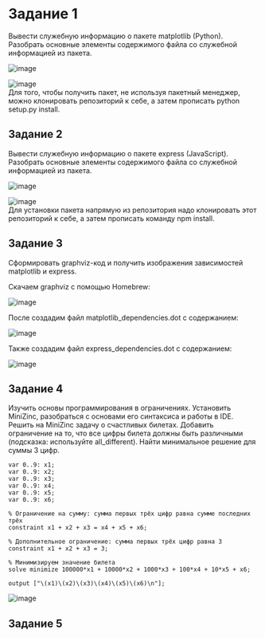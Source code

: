 # Задание 1
Вывести служебную информацию о пакете matplotlib (Python). Разобрать основные элементы содержимого файла со служебной информацией из пакета.

![image](https://github.com/user-attachments/assets/0da308e8-8fab-48b6-9a74-4764664d52d3)<br>

![image](https://github.com/user-attachments/assets/434bb2fc-5014-45c3-918d-438d8cf133cc)<br>
Для того, чтобы получить пакет, не используя пакетный менеджер, можно клонировать репозиторий к себе, а затем прописать python setup.py install.

## Задание 2
Вывести служебную информацию о пакете express (JavaScript). Разобрать основные элементы содержимого файла со служебной информацией из пакета.

![image](https://github.com/user-attachments/assets/bb666485-1c54-4c82-a6c0-f61b84c43164)<br>

![image](https://github.com/user-attachments/assets/645e54bf-4bed-4fef-8976-ff581e809e06)<br>
Для установки пакета напрямую из репозитория надо клонировать этот репозиторий к себе, а затем прописать команду npm install.

## Задание 3
Сформировать graphviz-код и получить изображения зависимостей matplotlib и express.

Скачаем graphviz с помощью Homebrew:<br>

![image](https://github.com/user-attachments/assets/fcb3337d-3d94-498c-b92d-19c425ab74d2)

После создадим файл matplotlib_dependencies.dot с содержанием:<br>

![image](https://github.com/user-attachments/assets/e89bd26c-e017-4877-b3e6-f3ad09845661)

Также создадим файл express_dependencies.dot с содержанием:<br>

![image](https://github.com/user-attachments/assets/4eb79da4-b906-4f6f-a3d7-40225d3480d0)


## Задание 4
Изучить основы программирования в ограничениях. Установить MiniZinc, разобраться с основами его синтаксиса и работы в IDE.<br>
Решить на MiniZinc задачу о счастливых билетах. Добавить ограничение на то, что все цифры билета должны быть различными (подсказка: используйте all_different).
Найти минимальное решение для суммы 3 цифр.<br>
```
var 0..9: x1;
var 0..9: x2;
var 0..9: x3;
var 0..9: x4;
var 0..9: x5;
var 0..9: x6;

% Ограничение на сумму: сумма первых трёх цифр равна сумме последних трёх
constraint x1 + x2 + x3 = x4 + x5 + x6;

% Дополнительное ограничение: сумма первых трёх цифр равна 3
constraint x1 + x2 + x3 = 3;

% Минимизируем значение билета
solve minimize 100000*x1 + 10000*x2 + 1000*x3 + 100*x4 + 10*x5 + x6;

output ["\(x1)\(x2)\(x3)\(x4)\(x5)\(x6)\n"];
```
![image](https://github.com/user-attachments/assets/ebd163c7-52a2-4cda-ac23-18a7b3ee741a) <br>

## Задание 5


